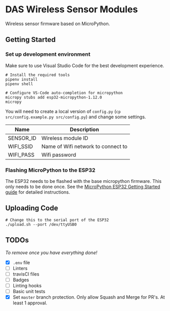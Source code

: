 # DAS Wireless Sensor Modules

Wireless sensor firmware based on MicroPython.

## Getting Started

### Set up development environment

Make sure to use Visual Studio Code for the best development experience.

```
# Install the required tools
pipenv install
pipenv shell

# Configure VS-Code auto-completion for micropython
micropy stubs add esp32-micropython-1.12.0
micropy
```

You will need to create a local version of `config.py` (`cp src/config.example.py src/config.py`) and change some settings.

|Name|Description|
|----|-----------|
|SENSOR_ID|Wireless module ID|
|WIFI_SSID|Name of Wifi network to connect to|
|WIFI_PASS|Wifi password|

### Flashing MicroPython to the ESP32

The ESP32 needs to be flashed with the base micropython firmware. This only needs to be done once. See the [MicroPython ESP32 Getting Started guide](https://docs.micropython.org/en/latest/esp32/tutorial/intro.html) for detailed instructions.

## Uploading Code

```
# Change this to the serial port of the ESP32
./upload.sh --port /dev/ttyUSB0
```

## TODOs

*To remove once you have everything done!*

- [x] `.env` file
- [ ] Linters
- [ ] travisCI files
- [ ] Badges
- [ ] Linting hooks
- [ ] Basic unit tests
- [x] Set `master` branch protection. Only allow Squash and Merge for PR's. At least 1 approval.
